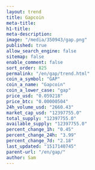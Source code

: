 ```yaml
---
layout: trend
title: Gapcoin
meta-title: 
h1-title: 
meta-description: 
image: "/media/350943/gap.png"
published: true
allow_search_engine: false
sitemap: false
enable_comment: false
sort_order: 825
permalink: "/en/gap/trend.html"
coin_a_symbol: "GAP"
coin_a_name: "Gapcoin"
coin_a_lower_case: "gap"
price_usd: "0.059218"
price_btc: "0.00000504"
24h_volume_usd: "2660.43"
market_cap_usd: "12397755.0"
total_supply: "12397755.0"
available_supply: "12397755.0"
percent_change_1h: "0.45"
percent_change_24h: "3.99"
percent_change_7d: "2.18"
last_updated: "1517140745"
parent-url: "/en/gap/"
author: Sam
---
```


